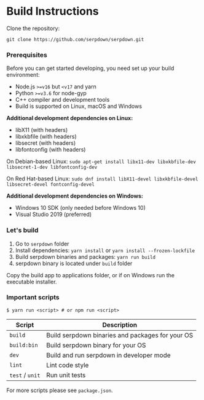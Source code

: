 # Build Instructions

Clone the repository:

```
git clone https://github.com/serpdown/serpdown.git
```

### Prerequisites

Before you can get started developing, you need set up your build environment:

- Node.js `>=v16` but `<v17` and yarn
- Python `>=v3.6` for node-gyp
- C++ compiler and development tools
- Build is supported on Linux, macOS and Windows

**Additional development dependencies on Linux:**

- libX11 (with headers)
- libxkbfile (with headers)
- libsecret (with headers)
- libfontconfig (with headers)

On Debian-based Linux: `sudo apt-get install libx11-dev libxkbfile-dev libsecret-1-dev libfontconfig-dev`

On Red Hat-based Linux: `sudo dnf install libX11-devel libxkbfile-devel libsecret-devel fontconfig-devel`

**Additional development dependencies on Windows:**

- Windows 10 SDK (only needed before Windows 10)
- Visual Studio 2019 (preferred)

### Let's build

1. Go to `serpdown` folder
2. Install dependencies: `yarn install` or `yarn install --frozen-lockfile`
3. Build serpdown binaries and packages: `yarn run build`
4. serpdown binary is located under `build` folder

Copy the build app to applications folder, or if on Windows run the executable installer.

### Important scripts

```
$ yarn run <script> # or npm run <script>
```

| Script          | Description                                      |
| --------------- | ------------------------------------------------ |
| `build`         | Build serpdown binaries and packages for your OS |
| `build:bin`     | Build serpdown binary for your OS                |
| `dev`           | Build and run serpdown in developer mode         |
| `lint`          | Lint code style                                  |
| `test` / `unit` | Run unit tests                                   |

For more scripts please see `package.json`.
